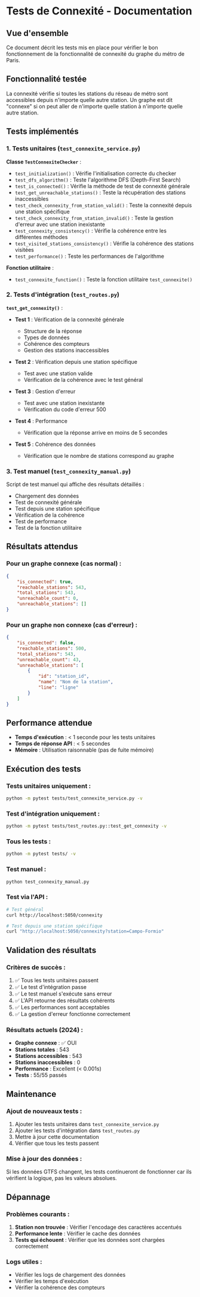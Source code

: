 # Tests de Connexité - Documentation

## Vue d'ensemble

Ce document décrit les tests mis en place pour vérifier le bon fonctionnement de la fonctionnalité de connexité du graphe du métro de Paris.

## Fonctionnalité testée

La connexité vérifie si toutes les stations du réseau de métro sont accessibles depuis n'importe quelle autre station. Un graphe est dit "connexe" si on peut aller de n'importe quelle station à n'importe quelle autre station.

## Tests implémentés

### 1. Tests unitaires (`test_connexite_service.py`)

**Classe `TestConnexiteChecker`** :

- `test_initialization()` : Vérifie l'initialisation correcte du checker
- `test_dfs_algorithm()` : Teste l'algorithme DFS (Depth-First Search)
- `test_is_connected()` : Vérifie la méthode de test de connexité générale
- `test_get_unreachable_stations()` : Teste la récupération des stations inaccessibles
- `test_check_connexity_from_station_valid()` : Teste la connexité depuis une station spécifique
- `test_check_connexity_from_station_invalid()` : Teste la gestion d'erreur avec une station inexistante
- `test_connexity_consistency()` : Vérifie la cohérence entre les différentes méthodes
- `test_visited_stations_consistency()` : Vérifie la cohérence des stations visitées
- `test_performance()` : Teste les performances de l'algorithme

**Fonction utilitaire** :
- `test_connexite_function()` : Teste la fonction utilitaire `test_connexite()`

### 2. Tests d'intégration (`test_routes.py`)

**`test_get_connexity()`** :

- **Test 1** : Vérification de la connexité générale
  - Structure de la réponse
  - Types de données
  - Cohérence des compteurs
  - Gestion des stations inaccessibles

- **Test 2** : Vérification depuis une station spécifique
  - Test avec une station valide
  - Vérification de la cohérence avec le test général

- **Test 3** : Gestion d'erreur
  - Test avec une station inexistante
  - Vérification du code d'erreur 500

- **Test 4** : Performance
  - Vérification que la réponse arrive en moins de 5 secondes

- **Test 5** : Cohérence des données
  - Vérification que le nombre de stations correspond au graphe

### 3. Test manuel (`test_connexity_manual.py`)

Script de test manuel qui affiche des résultats détaillés :
- Chargement des données
- Test de connexité générale
- Test depuis une station spécifique
- Vérification de la cohérence
- Test de performance
- Test de la fonction utilitaire

## Résultats attendus

### Pour un graphe connexe (cas normal) :
```json
{
    "is_connected": true,
    "reachable_stations": 543,
    "total_stations": 543,
    "unreachable_count": 0,
    "unreachable_stations": []
}
```

### Pour un graphe non connexe (cas d'erreur) :
```json
{
    "is_connected": false,
    "reachable_stations": 500,
    "total_stations": 543,
    "unreachable_count": 43,
    "unreachable_stations": [
        {
            "id": "station_id",
            "name": "Nom de la station",
            "line": "ligne"
        }
    ]
}
```

## Performance attendue

- **Temps d'exécution** : < 1 seconde pour les tests unitaires
- **Temps de réponse API** : < 5 secondes
- **Mémoire** : Utilisation raisonnable (pas de fuite mémoire)

## Exécution des tests

### Tests unitaires uniquement :
```bash
python -m pytest tests/test_connexite_service.py -v
```

### Test d'intégration uniquement :
```bash
python -m pytest tests/test_routes.py::test_get_connexity -v
```

### Tous les tests :
```bash
python -m pytest tests/ -v
```

### Test manuel :
```bash
python test_connexity_manual.py
```

### Test via l'API :
```bash
# Test général
curl http://localhost:5050/connexity

# Test depuis une station spécifique
curl "http://localhost:5050/connexity?station=Campo-Formio"
```

## Validation des résultats

### Critères de succès :
1. ✅ Tous les tests unitaires passent
2. ✅ Le test d'intégration passe
3. ✅ Le test manuel s'exécute sans erreur
4. ✅ L'API retourne des résultats cohérents
5. ✅ Les performances sont acceptables
6. ✅ La gestion d'erreur fonctionne correctement

### Résultats actuels (2024) :
- **Graphe connexe** : ✅ OUI
- **Stations totales** : 543
- **Stations accessibles** : 543
- **Stations inaccessibles** : 0
- **Performance** : Excellent (< 0.001s)
- **Tests** : 55/55 passés

## Maintenance

### Ajout de nouveaux tests :
1. Ajouter les tests unitaires dans `test_connexite_service.py`
2. Ajouter les tests d'intégration dans `test_routes.py`
3. Mettre à jour cette documentation
4. Vérifier que tous les tests passent

### Mise à jour des données :
Si les données GTFS changent, les tests continueront de fonctionner car ils vérifient la logique, pas les valeurs absolues.

## Dépannage

### Problèmes courants :
1. **Station non trouvée** : Vérifier l'encodage des caractères accentués
2. **Performance lente** : Vérifier le cache des données
3. **Tests qui échouent** : Vérifier que les données sont chargées correctement

### Logs utiles :
- Vérifier les logs de chargement des données
- Vérifier les temps d'exécution
- Vérifier la cohérence des compteurs 